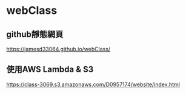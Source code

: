# webClass

## github靜態網頁
https://jamesd33064.github.io/webClass/

## 使用AWS Lambda & S3
https://class-3069.s3.amazonaws.com/D0957174/website/index.html
